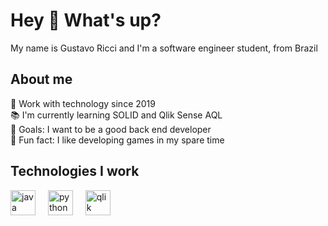 <h1 align="left">Hey 👋 What's up?</h1>

<p align="left">My name is Gustavo Ricci and I'm a software engineer student, from Brazil</p>

<h2 align="left">About me</h2>

<p align="left">💼 Work with technology since 2019<br>📚 I'm currently learning SOLID and Qlik Sense AQL<br>🎯 Goals: I want to be a good back end developer<br>🎲 Fun fact: I like developing games in my spare time</p>

<h2 align="left">Technologies I work</h2>

<div align="left">
  <img src="https://cdn.jsdelivr.net/gh/devicons/devicon/icons/java/java-original.svg" height="40" alt="java logo"  />
  <img width="12" />
  <img src="https://cdn.jsdelivr.net/gh/devicons/devicon/icons/python/python-original.svg" height="40" alt="python logo"  />
  <img width="12" />
  <img src="https://raw.githubusercontent.com/tasugvo/tasugvo/refs/heads/main/icons/file_type_qlikview_icon_130217.ico" height="40" alt="qlik logo" />
  <img width="12" />
<!--   <img src="https://raw.githubusercontent.com/tasugvo/tasugvo/refs/heads/main/icons/PikPng.com_unreal-engine-4-logo_5434947.ico" height="40" alt="unrealengine logo"  /> -->
</div>
